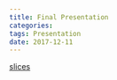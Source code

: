 ```yaml
---
title: Final Presentation
categories: 
tags: Presentation
date: 2017-12-11
---
```


[slices](/files/final_pre.pptx)
